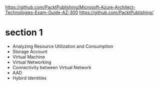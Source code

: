 https://github.com/PacktPublishing/Microsoft-Azure-Architect-Technologies-Exam-Guide-AZ-300
https://github.com/PacktPublishing/

# section 1
- Analyzing Resource Utilization and Consumption
- Storage Account
- Virtual Machine
- Virtual Networking
- Connectivity between Virtual Network
- AAD
- Hybird Identities